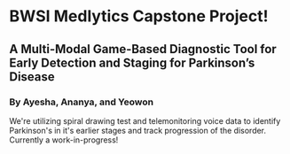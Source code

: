 # BWSI Medlytics Capstone Project!
## A Multi-Modal Game-Based Diagnostic Tool for Early Detection and Staging for Parkinson’s Disease
### By Ayesha, Ananya, and Yeowon
We're utilizing spiral drawing test and telemonitoring voice data to identify Parkinson's in it's earlier stages and track progression of the disorder.
Currently a work-in-progress!
